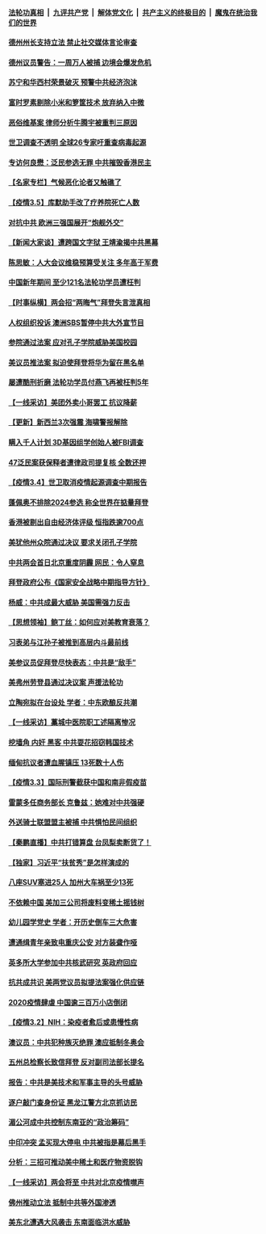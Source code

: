 

####  [法轮功真相](../../../../basic/blob/master/README.md?t=03061801) &nbsp;|&nbsp; [九评共产党](../../../../9ping.md/blob/master/README.md?t=03061801) &nbsp;|&nbsp; [解体党文化](../../../../jtdwh.md/blob/master/README.md?t=03061801)  &nbsp;|&nbsp; [共产主义的终极目的](../../../../gczydzjmd.md/blob/master/README.md?t=03061801) &nbsp;|&nbsp; [魔鬼在统治我们的世界](../../../../mgztzwmdsj.md/blob/master/README.md?t=03061801) 

#### [德州州长支持立法 禁止社交媒体言论审查](../pages/nf4514/n12793185.md?t=03061801) 

#### [德州议员警告：一周万人被捕 边境会爆发危机](../pages/nf4514/n12793097.md?t=03061801) 

#### [苏宁和华西村荣景破灭 预警中共经济泡沫](../pages/nf4514/n12790545.md?t=03061801) 

#### [富时罗素剔除小米和箩筐技术 放弃纳入中微](../pages/nf4514/n12792755.md?t=03061801) 

#### [恶俗维基案 律师分析牛腾宇被重判三原因](../pages/nf4514/n12792348.md?t=03061801) 

#### [世卫调查不透明 全球26专家吁重查病毒起源](../pages/nf4514/n12792057.md?t=03061801) 

#### [专访何良懋：泛民参选无罪 中共摧毁香港民主](../pages/nf4514/n12792437.md?t=03061801) 

#### [【名家专栏】气候恶化论者又触礁了](../pages/nf4514/n12792035.md?t=03061801) 

#### [【疫情3.5】库默助手改了疗养院死亡人数](../pages/nf4514/n12791419.md?t=03061801) 

#### [对抗中共 欧洲三强国展开“炮舰外交”](../pages/nf4514/n12792046.md?t=03061801) 

#### [【新闻大家谈】遭跨国文字狱 王靖渝揭中共黑幕](../pages/nf4514/n12791978.md?t=03061801) 

#### [陈思敏：人大会议维稳预算受关注 多年高于军费](../pages/nf4514/n12791448.md?t=03061801) 

#### [中国新年期间 至少121名法轮功学员遭枉判](../pages/nf4514/n12789102.md?t=03061801) 

#### [【时事纵横】两会招“两晦气”拜登失言泄真相](../pages/nf4514/n12790379.md?t=03061801) 

#### [人权组织投诉 澳洲SBS暂停中共大外宣节目](../pages/nf4514/n12791182.md?t=03061801) 

#### [参院通过法案 应对孔子学院威胁美国校园](../pages/nf4514/n12790762.md?t=03061801) 

#### [美议员推法案 拟迫使拜登将华为留在黑名单](../pages/nf4514/n12789846.md?t=03061801) 

#### [屡遭酷刑折磨 法轮功学员付燕飞再被枉判5年](../pages/nf4514/n12765621.md?t=03061801) 

#### [【一线采访】美团外卖小哥罢工 抗议降薪](../pages/nf4514/n12790038.md?t=03061801) 

#### [【更新】新西兰3次强震 海啸警报解除](../pages/nf4514/n12790255.md?t=03061801) 

#### [瞒入千人计划 3D基因组学创始人被FBI调查](../pages/nf4514/n12790031.md?t=03061801) 

#### [47泛民案获保释者遭律政司提复核 全数还押](../pages/nf4514/n12790021.md?t=03061801) 

#### [【疫情3.4】世卫取消疫情起源调查中期报告](../pages/nf4514/n12788851.md?t=03061801) 

#### [蓬佩奥不排除2024参选 称全世界在掂量拜登](../pages/nf4514/n12789969.md?t=03061801) 

#### [香港被剔出自由经济体评级 恒指跌逾700点](../pages/nf4514/n12789949.md?t=03061801) 

#### [美犹他州众院通过决议 要求关闭孔子学院](../pages/nf4514/n12789665.md?t=03061801) 

#### [中共两会首日北京重度阴霾 网民：令人窒息](../pages/nf4514/n12788722.md?t=03061801) 

#### [拜登政府公布《国家安全战略中期指导方针》](../pages/nf4514/n12788926.md?t=03061801) 

#### [杨威：中共成最大威胁 美国需强力反击](../pages/nf4514/n12787609.md?t=03061801) 

#### [【思想领袖】鲍丁丝：如何应对美教育衰落？](../pages/nf4514/n12701449.md?t=03061801) 

#### [习表弟与江孙子被推到高层内斗最前线](../pages/nf4514/n12783463.md?t=03061801) 

#### [美参议员促拜登尽快表态：中共是“敌手”](../pages/nf4514/n12785795.md?t=03061801) 

#### [美弗州劳登县通过决议案 声援法轮功](../pages/nf4514/n12785715.md?t=03061801) 

#### [立陶宛拟在台设处 学者：中东欧酿反共潮](../pages/nf4514/n12787005.md?t=03061801) 

#### [【一线采访】藁城中医院职工述隔离惨况](../pages/nf4514/n12787219.md?t=03061801) 

#### [挖墙角 内奸 黑客 中共耍花招窃韩国技术](../pages/nf4514/n12787400.md?t=03061801) 

#### [缅甸抗议者遭血腥镇压 13死数十人伤](../pages/nf4514/n12787197.md?t=03061801) 

#### [【疫情3.3】国际刑警截获中国和南非假疫苗](../pages/nf4514/n12786552.md?t=03061801) 

#### [雷蒙多任商务部长 克鲁兹：她难对中共强硬](../pages/nf4514/n12785725.md?t=03061801) 

#### [外送骑士联盟盟主被捕 中共惧怕民间组织](../pages/nf4514/n12785699.md?t=03061801) 

#### [【秦鹏直播】中共打错算盘 台凤梨卖断货了！](../pages/nf4514/n12785594.md?t=03061801) 

#### [【独家】习近平“扶贫秀”是怎样演成的](../pages/nf4514/n12785227.md?t=03061801) 

#### [八座SUV塞进25人 加州大车祸至少13死](../pages/nf4514/n12785235.md?t=03061801) 

#### [不依赖中国 美加三公司将废料变稀土摇钱树](../pages/nf4514/n12785110.md?t=03061801) 

#### [幼儿园学党史 学者：开历史倒车三大危害](../pages/nf4514/n12785171.md?t=03061801) 

#### [遭通缉青年亲致电重庆公安 对方装聋作哑](../pages/nf4514/n12785279.md?t=03061801) 

#### [英多所大学参加中共核武研究 英政府回应](../pages/nf4514/n12785101.md?t=03061801) 

#### [抗共成共识 美两党议员拟提法案强化供应链](../pages/nf4514/n12784677.md?t=03061801) 

#### [2020疫情肆虐 中国逾三百万小店倒闭](../pages/nf4514/n12784772.md?t=03061801) 

#### [【疫情3.2】NIH：染疫者愈后或患慢性病](../pages/nf4514/n12784388.md?t=03061801) 

#### [澳议员：中共犯种族灭绝罪 澳应抵制冬奥会](../pages/nf4514/n12783351.md?t=03061801) 

#### [五州总检察长致信拜登 反对副司法部长提名](../pages/nf4514/n12784326.md?t=03061801) 

#### [报告：中共是美技术和军事主导的头号威胁](../pages/nf4514/n12783186.md?t=03061801) 

#### [逐户敲门查身份证 黑龙江警方北京抓访民](../pages/nf4514/n12783706.md?t=03061801) 

#### [湄公河成中共控制东南亚的“政治筹码”](../pages/nf4514/n12783829.md?t=03061801) 

#### [中印冲突 孟买现大停电 中共被指是幕后黑手](../pages/nf4514/n12783003.md?t=03061801) 

#### [分析：三招可推动美中稀土和医疗物资脱钩](../pages/nf4514/n12779806.md?t=03061801) 

#### [【一线采访】两会将至 中共对北京疫情噤声](../pages/nf4514/n12783072.md?t=03061801) 

#### [佛州推动立法 抵制中共等外国渗透](../pages/nf4514/n12783025.md?t=03061801) 

#### [美东北遭遇大风袭击 东南面临洪水威胁](../pages/nf4514/n12782976.md?t=03061801) 

